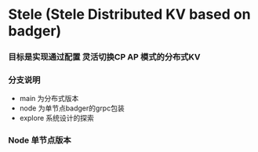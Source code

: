 # Stele (Stele Distributed KV based on badger)
### 目标是实现通过配置 灵活切换CP AP 模式的分布式KV

### 分支说明
- main 为分布式版本
- node 为单节点badger的grpc包装
- explore 系统设计的探索

### Node 单节点版本
